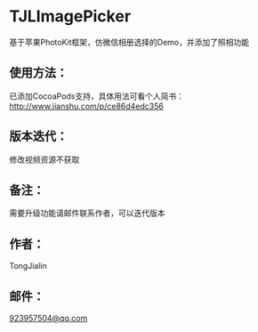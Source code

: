 # TJLImagePicker

基于苹果PhotoKit框架，仿微信相册选择的Demo，并添加了照相功能

## 使用方法：

已添加CocoaPods支持，具体用法可看个人简书：
http://www.jianshu.com/p/ce86d4edc356

## 版本迭代：

修改视频资源不获取

## 备注：

需要升级功能请邮件联系作者，可以迭代版本

## 作者：

TongJialin

## 邮件：
923957504@qq.com
